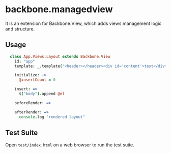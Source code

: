 # backbone.managedview

It is an extension for Backbone.View, which adds views management logic and structure.

## Usage

```coffee
  class App.Views.Layout extends Backbone.View
    id: "app"
    template: _.template("<header></header><div id='content'>test</div>")

    initialize: ->
      @insertCount = 0

    insert: =>
      $("body").append @el

    beforeRender: =>

    afterRender: =>
      console.log "rendered layout"
```

## Test Suite

Open `test/index.html` on a web browser to run the test suite.
